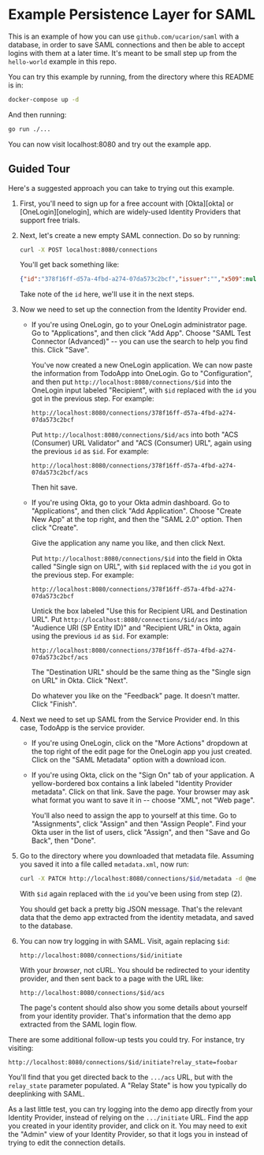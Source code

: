 # Example Persistence Layer for SAML

This is an example of how you can use `github.com/ucarion/saml` with a database,
in order to save SAML connections and then be able to accept logins with them at
a later time. It's meant to be small step up from the `hello-world` example in
this repo.

You can try this example by running, from the directory where this README is in:

```bash
docker-compose up -d
```

And then running:

```bash
go run ./...
```

You can now visit localhost:8080 and try out the example app.

## Guided Tour

Here's a suggested approach you can take to trying out this example.

1. First, you'll need to sign up for a free account with [Okta][okta] or
   [OneLogin][onelogin], which are widely-used Identity Providers that support
   free trials.

1. Next, let's create a new empty SAML connection. Do so by running:

   ```bash
   curl -X POST localhost:8080/connections
   ```

   You'll get back something like:

   ```json
   {"id":"378f16ff-d57a-4fbd-a274-07da573c2bcf","issuer":"","x509":null,"redirect_url":""}
   ```

   Take note of the `id` here, we'll use it in the next steps.

1. Now we need to set up the connection from the Identity Provider end.

   * If you're using OneLogin, go to your OneLogin administrator page. Go to
     "Applications", and then click "Add App". Choose "SAML Test Connector
     (Advanced)" -- you can use the search to help you find this. Click "Save".

     You've now created a new OneLogin application. We can now paste the
     information from TodoApp into OneLogin. Go to "Configuration", and then put
     `http://localhost:8080/connections/$id` into the OneLogin input labeled
     "Recipient", with `$id` replaced with the `id` you got in the previous
     step. For example:

     ```text
     http://localhost:8080/connections/378f16ff-d57a-4fbd-a274-07da573c2bcf
     ```

     Put `http://localhost:8080/connections/$id/acs` into both "ACS (Consumer)
     URL Validator" and "ACS (Consumer) URL", again using the previous `id` as
     `$id`. For example:

     ```text
     http://localhost:8080/connections/378f16ff-d57a-4fbd-a274-07da573c2bcf/acs
     ```

     Then hit save.

   * If you're using Okta, go to your Okta admin dashboard. Go to
     "Applications", and then click "Add Application". Choose "Create New App"
     at the top right, and then the "SAML 2.0" option. Then click "Create".

     Give the application any name you like, and then click Next.

     Put `http://localhost:8080/connections/$id` into the field in Okta called
     "Single sign on URL", with `$id` replaced with the `id` you got in the previous
     step. For example:

     ```text
     http://localhost:8080/connections/378f16ff-d57a-4fbd-a274-07da573c2bcf
     ```

     Untick the box labeled "Use this for Recipient URL and Destination URL".
     Put `http://localhost:8080/connections/$id/acs` into "Audience URI (SP
     Entity ID)" and "Recipient URL" in Okta, again using the previous `id` as
     `$id`. For example:

     ```text
     http://localhost:8080/connections/378f16ff-d57a-4fbd-a274-07da573c2bcf/acs
     ```

     The "Destination URL" should be the same thing as the "Single sign on URL"
     in Okta. Click "Next".

     Do whatever you like on the "Feedback" page. It doesn't matter. Click
     "Finish".

1. Next we need to set up SAML from the Service Provider end. In this case,
   TodoApp is the service provider.

   * If you're using OneLogin, click on the "More Actions" dropdown at the top
     right of the edit page for the OneLogin app you just created. Click on the
     "SAML Metadata" option with a download icon.

   * If you're using Okta, click on the "Sign On" tab of your application. A
     yellow-bordered box contains a link labeled "Identity Provider metadata".
     Click on that link. Save the page. Your browser may ask what format you
     want to save it in -- choose "XML", not "Web page".

     You'll also need to assign the app to yourself at this time. Go to
     "Assignments", click "Assign" and then "Assign People". Find your Okta user
     in the list of users, click "Assign", and then "Save and Go Back", then
     "Done".

1. Go to the directory where you downloaded that metadata file. Assuming you
   saved it into a file called `metadata.xml`, now run:

   ```bash
   curl -X PATCH http://localhost:8080/connections/$id/metadata -d @metadata.xml
   ```

   With `$id` again replaced with the `id` you've been using from step (2).

   You should get back a pretty big JSON message. That's the relevant data that
   the demo app extracted from the identity metadata, and saved to the database.

1. You can now try logging in with SAML. Visit, again replacing `$id`:

   ```text
   http://localhost:8080/connections/$id/initiate
   ```

   With your *browser*, not cURL. You should be redirected to your identity
   provider, and then sent back to a page with the URL like:

   ```text
   http://localhost:8080/connections/$id/acs
   ```

   The page's content should also show you some details about yourself from your
   identity provider. That's information that the demo app extracted from the
   SAML login flow.

There are some additional follow-up tests you could try. For instance, try
visiting:

```text
http://localhost:8080/connections/$id/initiate?relay_state=foobar
```

You'll find that you get directed back to the `.../acs` URL, but with the
`relay_state` parameter populated. A "Relay State" is how you typically do
deeplinking with SAML.

As a last little test, you can try logging into the demo app directly from your
Identity Provider, instead of relying on the `.../initiate` URL. Find the app
you created in your identity provider, and click on it. You may need to exit the
"Admin" view of your Identity Provider, so that it logs you in instead of trying
to edit the connection details.
